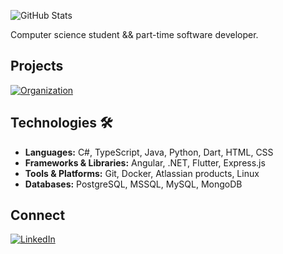![GitHub Stats](https://github-readme-stats.vercel.app/api?username=lebaaar&show_icons=true&title_color=552db6&text_color=ffffff&bg_color=0d1117&icon_color=552db6&hide_border=true&border_radius=12)

Computer science student && part-time software developer.

## Projects
[![Organization](https://img.shields.io/badge/Organization-potegnime-552db6?style=for-the-badge&logo=github)](https://github.com/potegnime)


## Technologies 🛠
- **Languages:** C#, TypeScript, Java, Python, Dart, HTML, CSS
- **Frameworks & Libraries:** Angular, .NET, Flutter, Express.js
- **Tools & Platforms:** Git, Docker, Atlassian products, Linux
- **Databases:** PostgreSQL, MSSQL, MySQL, MongoDB

## Connect 
[![LinkedIn](https://img.shields.io/badge/LinkedIn-0A66C2?style=for-the-badge&logo=linkedin&logoColor=white)](https://www.linkedin.com/in/lan-lebar)  
